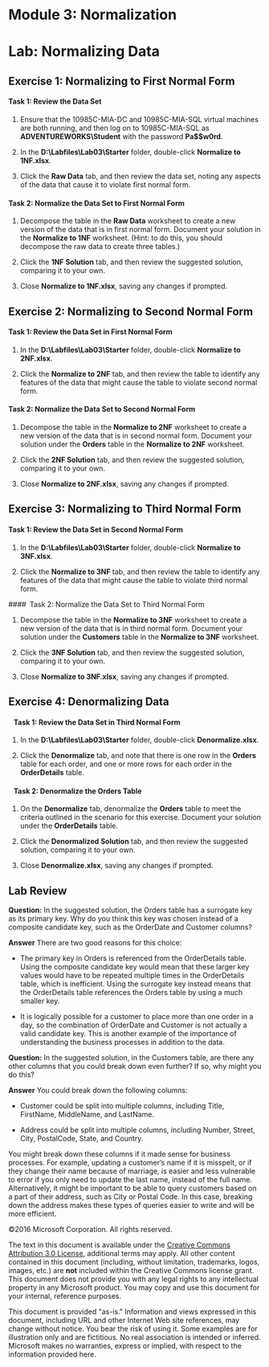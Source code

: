 # Module 3: Normalization

# Lab: Normalizing Data

## Exercise 1: Normalizing to First Normal Form

#### Task 1: Review the Data Set

1. Ensure that the 10985C-MIA-DC and 10985C-MIA-SQL virtual machines are both running, and then log on to 10985C-MIA-SQL as **ADVENTUREWORKS\\Student** with the password **Pa$$w0rd**.

2. In the **D:\\Labfiles\\Lab03\\Starter** folder, double-click **Normalize to 1NF.xlsx**.

3. Click the **Raw Data** tab, and then review the data set, noting any aspects of the data that cause it to violate first normal form.

#### Task 2: Normalize the Data Set to First Normal Form

1. Decompose the table in the **Raw Data** worksheet to create a new version of the data that is in first normal form. Document your solution in the **Normalize to 1NF** worksheet. (Hint: to do this, you should decompose the raw data to create three tables.)

2. Click the **1NF Solution** tab, and then review the suggested solution, comparing it to your own.

3. Close **Normalize to 1NF.xlsx**, saving any changes if prompted.

## Exercise 2: Normalizing to Second Normal Form

#### Task 1: Review the Data Set in First Normal Form

1. In the **D:\\Labfiles\\Lab03\\Starter** folder, double-click **Normalize to 2NF.xlsx**.

2. Click the **Normalize to 2NF** tab, and then review the table to identify any features of the data that might cause the table to violate second normal form.

#### Task 2: Normalize the Data Set to Second Normal Form

1. Decompose the table in the **Normalize to 2NF** worksheet to create a new version of the data that is in second normal form. Document your solution under the **Orders** table in the **Normalize to 2NF** worksheet.

2. Click the **2NF Solution** tab, and then review the suggested solution, comparing it to your own.

3. Close **Normalize to 2NF.xlsx**, saving any changes if prompted.

## Exercise 3: Normalizing to Third Normal Form

#### Task 1: Review the Data Set in Second Normal Form

1.  In the **D:\\Labfiles\\Lab03\\Starter** folder, double-click **Normalize to 3NF.xlsx**.

2. Click the **Normalize to 3NF** tab, and then review the table to identify any features of the data that might cause the table to violate third normal form.

#### Task 2: Normalize the Data Set to Third Normal Form

1. Decompose the table in the **Normalize to 3NF** worksheet to create a new version of the data that is in third normal form. Document your solution under the **Customers** table in the **Normalize to 3NF** worksheet.

2. Click the **3NF Solution** tab, and then review the suggested solution, comparing it to your own.

3. Close **Normalize to 3NF.xlsx**, saving any changes if prompted.

## Exercise 4: Denormalizing Data

####   Task 1: Review the Data Set in Third Normal Form

1. In the **D:\\Labfiles\\Lab03\\Starter** folder, double-click **Denormalize.xlsx**.

2. Click the **Denormalize** tab, and note that there is one row in the **Orders** table for each order, and one or more rows for each order in the **OrderDetails** table.

####   Task 2: Denormalize the Orders Table

1. On the **Denormalize** tab, denormalize the **Orders** table to meet the criteria outlined in the scenario for this exercise. Document your solution under the **OrderDetails** table.

2. Click the **Denormalized Solution** tab, and then review the suggested solution, comparing it to your own.

3. Close **Denormalize.xlsx**, saving any changes if prompted.

## Lab Review

**Question:** 
In the suggested solution, the Orders table has a surrogate key as its primary key. Why do you think this key was chosen instead of a composite candidate key, such as the OrderDate and Customer columns?

**Answer**
There are two good reasons for this choice:

- The primary key in Orders is referenced from the OrderDetails table. Using the composite candidate key would mean that these larger key values would have to be repeated multiple times in the OrderDetails table, which is inefficient. Using the surrogate key instead means that the OrderDetails table references the Orders table by using a much smaller key.

- It is logically possible for a customer to place more than one order in a day, so the combination of OrderDate and Customer is not actually a valid candidate key. This is another example of the importance of understanding the business processes in addition to the data.


**Question:** 
In the suggested solution, in the Customers table, are there any other columns that you could break down even further? If so, why might you do this?

**Answer**
You could break down the following columns:

- Customer could be split into multiple columns, including Title, FirstName, MiddleName, and LastName.

- Address could be split into multiple columns, including Number, Street, City, PostalCode, State, and Country.

You might break down these columns if it made sense for business processes. For example, updating a customer’s name if it is misspelt, or if they change their name because of marriage, is easier and less vulnerable to error if you only need to update the last name, instead of the full name. Alternatively, it might be important to be able to query customers based on a part of their address, such as City or Postal Code. In this case, breaking down the address makes these types of queries easier to write and will be more efficient.


©2016 Microsoft Corporation. All rights reserved.

The text in this document is available under the [Creative Commons Attribution 3.0 License](https://creativecommons.org/licenses/by/3.0/legalcode "Creative Commons Attribution 3.0 License"), additional terms may apply.  All other content contained in this document (including, without limitation, trademarks, logos, images, etc.) are **not** included within the Creative Commons license grant.  This document does not provide you with any legal rights to any intellectual property in any Microsoft product. You may copy and use this document for your internal, reference purposes.

This document is provided "as-is." Information and views expressed in this document, including URL and other Internet Web site references, may change without notice. You bear the risk of using it. Some examples are for illustration only and are fictitious. No real association is intended or inferred. Microsoft makes no warranties, express or implied, with respect to the information provided here.